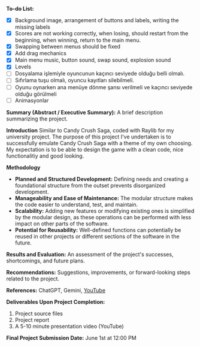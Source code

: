 **To-do List:**
- [x] Background image, arrangement of buttons and labels, writing the missing labels
- [x] Scores are not working correctly, when losing, should restart from the beginning, when winning, return to the main menu.
- [x] Swapping between menus should be fixed
- [x] Add drag mechanics
- [x] Main menu music, button sound, swap sound, explosion sound
- [x] Levels
- [ ] Dosyalama işlemiyle oyuncunun kaçıncı seviyede olduğu belli olmalı.
- [ ] Sıfırlama tuşu olmalı, oyuncu kayıtları silebilmeli.
- [ ] Oyunu oynarken ana menüye dönme şansı verilmeli ve kaçıncı seviyede olduğu görülmeli
- [ ] Animasyonlar

**Summary (Abstract / Executive Summary):** A brief description summarizing the project.

**Introduction**
Similar to Candy Crush Saga, coded with Raylib for my university project. The purpose of this project I've undertaken is to successfully emulate Candy Crush Saga with a theme of my own choosing. My expectation is to be able to design the game with a clean code, nice functionalitiy and good looking.

**Methodology**
* **Planned and Structured Development:** Defining needs and creating a foundational structure from the outset prevents disorganized development.
* **Manageability and Ease of Maintenance:** The modular structure makes the code easier to understand, test, and maintain.
* **Scalability:** Adding new features or modifying existing ones is simplified by the modular design, as these operations can be performed with less impact on other parts of the software.
* **Potential for Reusability:** Well-defined functions can potentially be reused in other projects or different sections of the software in the future.

**Results and Evaluation:** An assessment of the project's successes, shortcomings, and future plans.

**Recommendations:** Suggestions, improvements, or forward-looking steps related to the project.

**References:** ChatGPT, Gemini, [YouTube](https://youtu.be/UoAsDlUwjy0?si=3diRxCQtEwT4yvnG)

**Deliverables Upon Project Completion:**

1. Project source files
2. Project report
3. A 5-10 minute presentation video (YouTube)

**Final Project Submission Date:** June 1st at 12:00 PM
